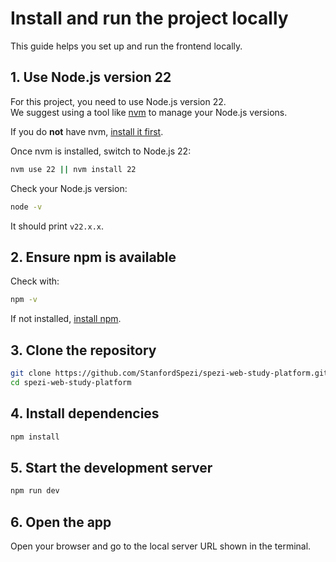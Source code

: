 <!--

This source file is part of the Stanford Biodesign Digital Health Spezi Web Study Platform open-source project

SPDX-FileCopyrightText: 2025 Stanford University and the project authors (see CONTRIBUTORS.md)

SPDX-License-Identifier: MIT

-->

# Install and run the project locally

This guide helps you set up and run the frontend locally.

## 1. Use Node.js version 22

For this project, you need to use Node.js version 22.  
We suggest using a tool like [nvm](https://github.com/nvm-sh/nvm) to manage your Node.js versions.

If you do **not** have nvm, [install it first](https://github.com/nvm-sh/nvm#installing-and-updating).

Once nvm is installed, switch to Node.js 22:

```bash
nvm use 22 || nvm install 22
```

Check your Node.js version:

```bash
node -v
```
It should print `v22.x.x`.


## 2. Ensure npm is available

Check with:

```bash
npm -v
```

If not installed, [install npm](https://docs.npmjs.com/downloading-and-installing-node-js-and-npm).


## 3. Clone the repository

```bash
git clone https://github.com/StanfordSpezi/spezi-web-study-platform.git
cd spezi-web-study-platform
```


## 4. Install dependencies

```bash
npm install
```


## 5. Start the development server

```bash
npm run dev
```

## 6. Open the app

Open your browser and go to the local server URL shown in the terminal.
